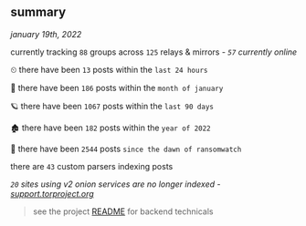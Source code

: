 
## summary
_january 19th, 2022_

currently tracking `88` groups across `125` relays & mirrors - _`57` currently online_

⏲ there have been `13` posts within the `last 24 hours`

🦈 there have been `186` posts within the `month of january`

🪐 there have been `1067` posts within the `last 90 days`

🏚 there have been `182` posts within the `year of 2022`

🦕 there have been `2544` posts `since the dawn of ransomwatch`

there are `43` custom parsers indexing posts

_`20` sites using v2 onion services are no longer indexed - [support.torproject.org](https://support.torproject.org/onionservices/v2-deprecation/)_

> see the project [README](https://github.com/thetanz/ransomwatch#ransomwatch--) for backend technicals
